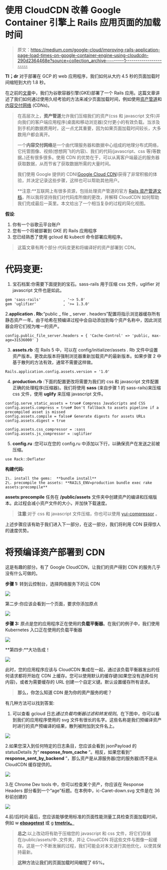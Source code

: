 # 使用 CloudCDN 改善 Google Container 引擎上 Rails 应用页面的加载时间

> 原文：<https://medium.com/google-cloud/improving-rails-application-page-load-times-on-google-container-engine-using-cloudcdn-290d2364468e?source=collection_archive---------1----------------------->

**Tl；dr** 对于部署在 GCP 的 web 应用程序，我们如何从大约 4.5 秒的页面加载时间缩短到大约 1.8 秒。

在之前的[文章](/@nithinmallya4/deploying-a-rails-application-to-google-container-engine-with-kubernetes-b08b2de353fc)中，我们为谷歌容器引擎(GKE)部署了一个 Rails 应用。这篇文章讲述了我们如何通过使用久经考验的方法来减少页面加载时间，例如使用[资产管道](http://guides.rubyonrails.org/asset_pipeline.html)和[内容交付网络](https://www.google.com/url?sa=t&rct=j&q=&esrc=s&source=web&cd=13&cad=rja&uact=8&ved=0ahUKEwjthrW2lK_WAhXFYCYKHaNTB-8QFgh8MAw&url=https%3A%2F%2Fen.wikipedia.org%2Fwiki%2FContent_delivery_network&usg=AFQjCNGV5YDfGmqtA7qo2GOdUSpAZs-wBQ) (CDNs)。

> 在高层次上，**资产管道**允许我们压缩我们的资产(css 和 javascript 文件)并向我们的客户端应用程序(桌面和移动浏览器)交付更小的有效负载。当涉及到手机的数据费用时，这一点尤其重要，因为如果页面加载时间较长，大多数用户都会离开。
> 
> 一个**内容交付网络**是一个由代理服务器和数据中心组成的地理分布式网络，它托管图像、视频(想想网飞的内容)、我们的代码(javascript、css 等)等数据。)还有很多很多。使用 CDN 的优势在于，可以从离客户端最近的服务器获取数据，从而节省了获取数据所需的大量时间。
> 
> 我们使用 Google 提供的 CDN([Google Cloud CDN](https://cloud.google.com/cdn/docs/))获得了非常积极的体验，并决定记录这些步骤，这样也可以帮助其他用户。
> 
> **注意:**互联网上有很多资源，包括处理资产管道的官方 [Rails 资产管道文档](http://guides.rubyonrails.org/asset_pipeline.html)，所以我将坚持我们对代码库所做的更改，并解释 CloudCDN 如何帮助我们完成最后一英里。本文给出了一个相当复杂的过程的简化视图。

**假设**:

1.  你有一个谷歌云平台账户
2.  您有一个将被部署到 GKE 的 Rails 应用程序
3.  您已经熟悉了使用 gcloud 和 kubectl 命令部署应用程序。

> 这篇文章有两个部分:代码变更和将编译好的资产部署到 CDN。

# **代码变更**:

1.  宝石档案:你需要下面提到的宝石。sass-rails 用于压缩 css 文件，uglifier 对 javascript 文件也是如此。

```
gem 'sass-rails'          , '~> 5.0'
gem 'uglifier'            , '>= 1.3.0'
```

2.**application . Rb:**“public _ file _ server . headers”配置将指示浏览器缓存所有静态资产一年。由于哈希在预编译过程中会自动添加到每个资产名称中，因此浏览器会将它们视为唯一的资产。

```
config.public_file_server.headers = { 'Cache-Control' => 'public, max-age=31536000' }
```

3. **assets.rb** :在 Rails 5 中，可以在 config/initializer/assets . Rb 文件中设置资产版本。更改此版本将强制浏览器重新加载资产的最新版本。如果步骤 2 中基于散列的方法有效，通常不需要这样做。

```
Rails.application.config.assets.version = '1.0'
```

4. **production.rb** :下面的配置更改将需要为我们的 css 和 javascript 文件配置正确的处理程序(压缩器)。我们将使用 **sass** (来自步骤 1 的 sass-rails)来压缩 css 文件，使用 **uglify** 来压缩 javascript 文件。

```
config.serve_static_assets = true# Compress JavaScripts and CSS
config.assets.compress = true# Don't fallback to assets pipeline if a precompiled asset is missed
config.assets.compile = false# Generate digests for assets URLs
config.assets.digest = true

config.assets.css_compressor = :sass
config.assets.js_compressor = :uglifier
```

5. **config.ru** :您可以在您的 config.ru 中添加以下行，以确保资产在发送之前被压缩。

```
use Rack::Deflater
```

**构建代码:**

```
1\. install the gems:  **bundle install**
2\. precompile the assets: **RAILS_ENV=production bundle exec rake assets:precompile**
```

**assets:precompile** 任务在 **/public/assets** 文件夹中创建资产的编译和压缩版本。此过程会减小资产文件的大小，并加快下载速度。

> **注意**:对于 css 和 javascript 文件压缩，你也可以使用 [yui-compressor](http://yui.github.io/yuicompressor/) 。

上述步骤应该有助于我们进入下一部分，在这一部分，我们将利用 CDN 获得惊人的速度优势。

# **将预编译资产部署到 CDN**

这是有趣的部分。有了 Google CloudCDN，让我们的资产得到 CDN 的服务几乎没有什么可做的。

**步骤 1:** 转到云控制台，选择网络服务下的云 CDN

![](img/3127c49fb0bfcf8e46913cb54e58853d.png)

第二步:你应该会看到一个页面，要求你添加原点

![](img/428b7296c5dd36058e3d0fe4f77b1360.png)

**步骤 3:** 原点是您的应用程序正在使用的**负载平衡器**。在我们的例子中，我们使用 Kubernetes 入口正在使用的负载平衡器

![](img/de69703f7e5f7d66db4b4a74fd9ac295.png)

**第四步:**大功告成！

![](img/b363e74d581c5f66688590a86fdc4488.png)

此时，您的应用程序应该与 CloudCDN 集成在一起，通过该负载平衡器发出的任何请求都将开始在 CDN 上缓存。您可以使用默认的缓存键(如果您没有选择任何内容)，或者为需要缓存的 URL 创建一个自定义键。默认设置缓存所有请求。

> **那么，你怎么知道 CDN 是为你的资产服务的呢？**

有几种方法可以找到答案:

1.  可以查看 gcloud 日志*通过负载均衡器过滤和转发规则*。在下图中，你可以看到我们的应用程序使用的 svg 文件有很长的名字。这些名称是我们预编译资产时进行的资产预编译的结果，散列被附加到文件名上。

![](img/d50956380c9b01f45d4823cefb5af457.png)

2.如果您深入到任何特定的日志条目，您应该会看到 jsonPayload 的 statusDetails 为“ **response_from_cache** ”。相反，如果您看到“ **response_sent_by_backend** ”，那么资产是从源服务器(您的服务器)而不是从 CloudCDN 缓存提供的。

![](img/32a1214fc1c8f466429dab7b61967953.png)

3.在 Chrome Dev tools 中，你可以检查某个资产，你应该在 Response Headers 部分看到一个“age”标题。在本例中，ic-Caret-down.svg 文件是在 36 秒前创建的

![](img/f16351da253ca276112b56eceaa67005.png)

4.前/后时间:最后，您应该能够使用标准的页面性能测量工具检查页面加载时间，例如 w [**ebpagetest**](https://www.webpagetest.org/) 或 g [**tmetrix。**](https://gtmetrix.com/)

> **总之**:以上改动将有助于压缩您的 javascript 和 css 文件，将它们存储在/public/assets/中..文件夹，并让 CloudCDN 将这些文件与图像一起缓存。这是一个不断发展的过程，我们可能会对本文进行其他优化，以使其保持最新。
> 
> **这种方法让我们的页面加载时间缩短了 65%。**